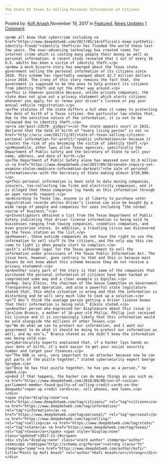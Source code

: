 ```yaml
---
The State Of Texas Is Selling Personal Information of Citizens
---
```

<article class="post-listing post-23579 post type-post status-publish format-standard has-post-thumbnail hentry  tag-citizens tag-information tag-personal tag-selling tag-state tag-texas">
    <div class="post-inner">
        <span>Posted by: <a href="https://www.deepdotweb.com/author/kofi/" title="">Kofi Anash </a></span>
    <span>November 19, 2017</span>
    <span>in <a href="https://www.deepdotweb.com/category/deepdot-news/" rel="category tag">Featured</a>, <a href="https://www.deepdotweb.com/category/news-updates/" rel="category tag">News Updates</a></span>
    <span><a href="https://www.deepdotweb.com/2017/11/19/state-texas-selling-personal-information-citizens/#comments">1 Comment</a></span>
    </p>
    <div class="clear"></div>
    
    <p>We all know that cybercrime including <a href="https://www.deepdotweb.com/2017/05/14/officials-keep-synthetic-identity-fraud/">identity theft</a> has flooded the world these last few years. The ever-advancing technology has created rooms for internet crime which is costing many people their money as well as personal information. A recent study revealed that 1 out of every 16 U.S. adults has been a victim of identity theft.</p>
    <p>Now a much bizarre story has emerged about the Texas state government selling the personal information of its citizens since 2010. This scheme has reportedly swooped about $2.7 million dollars since 2010. The irony of this story remains the fact that, the government is supposed to be the ones to help protect its citizens from identity theft and not the other way around.</p>
    <p>This is however possible because, unlike private companies, the state does not give out a privacy statement which alerts citizens whenever you apply for or renew your driver’s license or pay your annual vehicle registration.</p>
    <p>The statutes of the state differs a bit when it comes to protecting the date of birth of a Texas citizen. One particular law states that, due to the sensitive nature of the information, it is not to be released due to identity theft.</p>
    <p><a id="post-23579-_gjdgxs"></a> The state appeals court in 2015, declared that the date of birth of “every living person” is not <a href="http://wric.com/2017/11/07/state-of-texas-selling-citizens-personal-information-for-profit/">public information</a> because it creates the risk of you becoming the victim of identity theft.</p>
    <p>Meanwhile, other laws allow Texas agencies, specifically the Department of Public Safety and the Secretary of State to sell your name, address, and date of birth.</p>
    <p>The Department of Public Safety alone has amassed over $1.9 million in <a href="https://www.deepdotweb.com/2017/09/10/senate-inquiry-set-examine-stolen-medicare-information-darknet/">the sale of personal information</a> with the Secretary of State making almost $720,000.</p>
    <p>This personal information is been sold to data mining companies, insurers, tax-collecting law firms and electricity companies, and it is alleged that these companies lay hands on this information through an open records request.</p>
    <p>According to Texas law, anyone is at liberty to purchase voter registration records whiles Driver’s license can also be bought by a wide range of people and companies for uses including “the normal course of business.”</p>
    <p>Investigators obtained a list from the Texas Department of Public Safety indicating that driver license information is being sold to businesses ranging from towing companies, cosmetics companies, and even groceries stores. In addition, a traveling circus was discovered by the Texas station on the list.</p>
    <p>However, these outside companies do not have the right to use the information to sell stuff to the citizens, and the only way this can come to light is when people start to complain.</p>
    <p>It’s although legal for the Texas government to sell the information under provisions of the Texas Public Information Act. The issue here, however, goes contrary to that and this is because most Texans do not know about this scheme because they do not receive a privacy statement.</p>
    <p>Another scary part of the story is that some of the companies that purchased the personal information of citizens have been hacked or compromised some way and a clear example is Equifax.</p>
    <p>Rep. Gary Elkins, the chairman of the House Committee on Government Transparency and Operation, and also a powerful state legislature stated that, this whole situation is wrong and that the information is disturbing and he will very much like to cook up a solution.</p>
    <p>“I don’t think the average person getting a driver license knows that their information is being sold,” Elkins stated.</p>
    <p>Another person who expressed her displeasure about this issue is Caroline Branca, a mother of 16-year-old Philip. Philip just received his license and it is increasingly likely that this information would be sold alongside the millions of other Texans.</p>
    <p>“We do what we can to protect our information, and I want our government to do what it should be doing to protect our information as well, and my son’s,” Branca stated as she didn’t know the information was being sold.</p>
    <p>Cybersecurity experts explained that, if a hacker lays hands on your date of birth, it’s much easier to get your social security number and target your finances.</p>
    <p>“The DOB is very, very important to an attacker because now he can put parts of the puzzle together,” stated cybersecurity expert George Sprague.</p>
    <p>“Once he has that puzzle together, he has you as a person,” he added.</p>
    <p>And if that happens, the hacker can do many things as you such as <a href="https://www.deepdotweb.com/2016/09/08/son-of-russian-parliament-member-found-guilty-of-selling-credit-cards-on-the-deepweb/">open up credit cards</a>, cell phones, and loans.</p>
    </div>
    <span style="display:none"><a href="https://www.deepdotweb.com/tag/citizens/" rel="tag">citizens</a> <a href="https://www.deepdotweb.com/tag/information/" rel="tag">information</a> <a href="https://www.deepdotweb.com/tag/personal/" rel="tag">personal</a> <a href="https://www.deepdotweb.com/tag/selling/" rel="tag">selling</a> <a href="https://www.deepdotweb.com/tag/state/" rel="tag">state</a> <a href="https://www.deepdotweb.com/tag/texas/" rel="tag">texas</a></span> <span style="display:none" class="updated">2017-11-19</span>
    <div style="display:none" class="vcard author" itemprop="author" itemscope itemtype="http://schema.org/Person"><strong class="fn" itemprop="name"><a href="https://www.deepdotweb.com/author/kofi/" title="Posts by Kofi Anash" rel="author">Kofi Anash</a></strong></div>
    </div>
</article>

